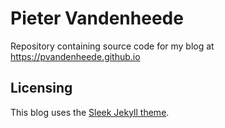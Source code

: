 # Pieter Vandenheede

Repository containing source code for my blog at https://pvandenheede.github.io

## Licensing

This blog uses the [Sleek Jekyll theme](https://github.com/janczizikow/sleek).
